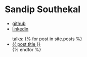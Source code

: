# Sandip Southekal
- [github](https://github.com/southekal)
- [linkedin](https://linkedin.com/in/southe)
<ul>
  talks:
  {% for post in site.posts %}
    <li>
      <a href="{{ post.url }}">{{ post.title }}</a>
    </li>
  {% endfor %}
</ul>
